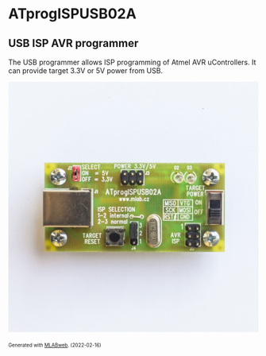<!--- PrjInfo ---> <!--- Please remove this line after manually editing --->
<!--- 00a56be08b96043df9e37d6aff7b6990 --->
<!--- Created:2022-02-16 21:32:19.589575: ---> 
<!--- Author:: ---> 
<!--- AuthorEmail:: ---> 
<!--- Tags:: ---> 
<!--- Ust:: ---> 
<!--- Label --->
<!--- ELabel ---> 
<!--- Name:ATprogISPUSB02A: --->
# ATprogISPUSB02A
<!--- LongName --->
## USB ISP AVR programmer
<!--- ELongName ---> 

<!--- Lead --->
The USB programmer allows ISP programming of Atmel AVR uControllers. It can provide target 3.3V or 5V power from USB.
<!--- ELead ---> 

![ATprogISPUSB02A](doc/img/ATprogISPUSB02A_top_big.jpg) 


<!--- Description --->
<!--- EDescription --->
<!--- Content --->
<!--- EContent --->
<sub><sup> Generated with [MLABweb](https://github.com/MLAB-project/MLABweb). (2022-02-16)</sup></sub>